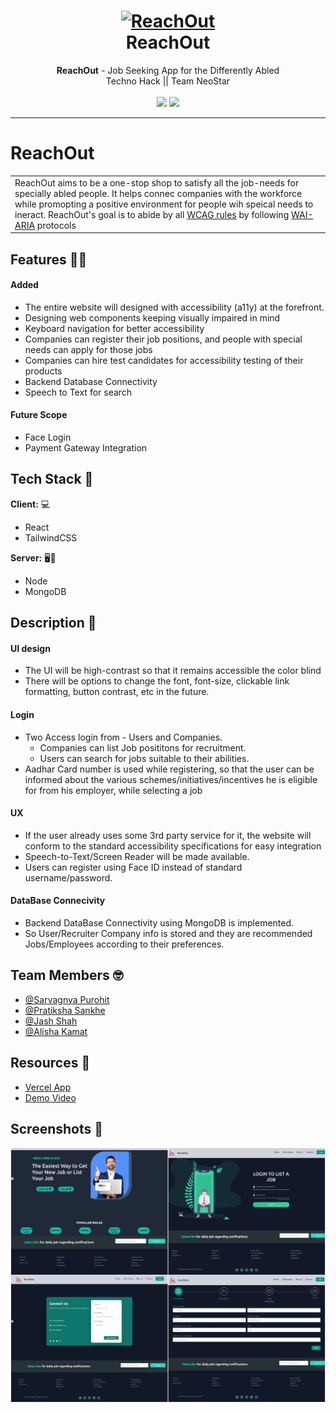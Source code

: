 <h1 align="center">
  <a href="https://github.com/saRvaGnyA/ReachOut">
    <img src="https://github.com/saRvaGnyA/ReachOut/raw/main/client/src/Logo2.png" alt="ReachOut" width="250" height="250">
  </a>
  <br>
  ReachOut
</h1>

<div align="center">
   <strong>ReachOut</strong> - Job Seeking App for the Differently Abled <br>
  Techno Hack || Team NeoStar <br> <br>
  <img src="https://img.shields.io/github/forks/saRvaGnyA/ReachOut?style=for-the-badge">
  <img src="https://img.shields.io/github/stars/saRvaGnyA/ReachOut?style=for-the-badge">
</div>
<hr>

# ReachOut

<table>
  <tr>
    <td>
ReachOut aims to be a one-stop shop to satisfy all the job-needs for specially abled people.
It helps connec companies with the workforce while promopting a positive environment for people wih speical needs to ineract.
        ReachOut's goal is to abide by all <a href="https://www.w3.org/WAI/standards-guidelines/wcag/">WCAG rules</a> by following <a href="https://www.w3.org/WAI/standards-guidelines/aria/">WAI-ARIA</a> protocols
  </td>
 </tr>
</table>

## Features :man_technologist:

#### Added
- The entire website will designed with accessibility (a11y) at the forefront.
- Designing web components keeping visually impaired in mind
- Keyboard navigation for better accessibility
- Companies can register their job positions, and people with special needs can apply for those jobs
- Companies can hire test candidates for accessibility testing of their products
- Backend Database Connectivity
- Speech to Text for search

#### Future Scope
- Face Login
- Payment Gateway Integration

## Tech Stack :rocket:

**Client:** :computer:
- React 
- TailwindCSS

**Server:** :desktop_computer::electric_plug:
- Node
- MongoDB

## Description 	:mag_right:
#### UI design 
- The UI will be high-contrast so that it remains accessible the color blind
- There will be options to change the font, font-size, clickable link formatting, button contrast, etc in the future.

#### Login 
- Two Access login from - Users and Companies.
    - Companies can list Job posititons for recruitment.
    - Users can search for jobs suitable to their abilities.
- Aadhar Card number is used while registering, so that the user can be informed about the various schemes/initiatives/incentives he is eligible for from his employer, while selecting a job

#### UX 
- If the user already uses some 3rd party service for it, the website will conform to the standard accessibility specifications for easy integration
- Speech-to-Text/Screen Reader will be made available.  
- Users can register using Face ID instead of standard username/password.

#### DataBase Connecivity 
- Backend DataBase Connectivity using MongoDB is implemented.
- So User/Recruiter Company info is stored and they are recommended Jobs/Employees according to their preferences. 

## Team Members :nerd_face:
- [@Sarvagnya Purohit](https://github.com/saRvaGnyA)
- [@Pratiksha Sankhe](https://github.com/psankhe28)
- [@Jash Shah](https://github.com/Jash-Shah)
- [@Alisha Kamat](https://github.com/alisha-kamat)

## Resources 🔨

- [Vercel App](https://reach-out-lovat.vercel.app/)
- [Demo Video](https://drive.google.com/file/d/1yMv7rI-sCSP8CS11miwKE-qRBVdIjIfr/view?usp=sharing)

## Screenshots :camera_flash:

![Home](/resources/ReachOut.jpg)

